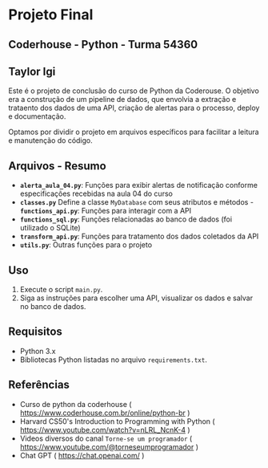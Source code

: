 # Projeto Final
## Coderhouse - Python - Turma 54360
## Taylor Igi


Este é o projeto de conclusão do curso de Python da Coderouse.
O objetivo era a construção de um pipeline de dados, que envolvia a extração e trataento dos dados de uma API, criação de alertas para o processo, deploy e documentação.

Optamos por dividir o projeto em arquivos específicos para facilitar a leitura e manutenção do código.

## Arquivos - Resumo

- **`alerta_aula_04.py`**: Funções para exibir alertas de notificação conforme especificações recebidas na aula 04 do curso
- **`classes.py`** Define a classe `MyDatabase` com seus atributos e métodos
-**`functions_api.py`**: Funções para interagir com a API
- **`functions_sql.py`**: Funções relacionadas ao banco de dados (foi utilizado o SQLite)
- **`transform_api.py`**: Funções para tratamento dos dados coletados da API
- **`utils.py`**: Outras funções para o projeto

## Uso

1. Execute o script `main.py`.
2. Siga as instruções para escolher uma API, visualizar os dados e salvar no banco de dados.

## Requisitos

- Python 3.x
- Bibliotecas Python listadas no arquivo `requirements.txt`.

## Referências
- Curso de python da coderhouse ( https://www.coderhouse.com.br/online/python-br )
- Harvard CS50's Introduction to Programming with Python ( https://www.youtube.com/watch?v=nLRL_NcnK-4 )
- Videos diversos do canal `Torne-se um programador` ( https://www.youtube.com/@torneseumprogramador )
- Chat GPT ( https://chat.openai.com/ )